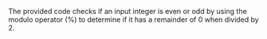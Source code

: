 The provided code checks if an input integer is even or odd by using the modulo operator (%) to determine if it has a remainder of 0 when divided by 2.
